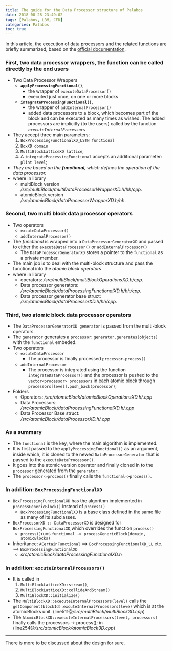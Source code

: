 ```yaml
---
title: The guide for the Data Processor structure of Palabos
date: 2018-08-28 23:49:02
tags: [Palabos, LBM, CFD]
categories: Palabos
toc: true
---
```

In this article, the execution of data processors and the related functions are briefly summarized, based on the [official documentation](https://palabos.unige.ch/get-started/palabos-documentation/). 

<!--more-->

### First, two data processor wrappers, the function can be called directly by the end users
   - Two Data Processor Wrappers
     - **`applyProcessingFunctional()`**, 
       - the wrapper of `executeDataProcessor()`
       - executed just once, on one or more blocks
     - **`integrateProcessingFunctional()`**,
       - the wrapper of `addInternalProcessor()`
       - added data processors to a block, which becomes part of the block and can be executed as many times as wished. The added processors are implicitly (to the users) called by the function *`executeInternalProcessors`*
   - They accept three main parameters:
     1. `BoxProcessingFunctionalXD_LSTN functional`
     2. `BoxXD domain` 
     3. `MultiBlockLatticeXD lattice`;
     4. A `integrateProcessingFunctional` accepts an additional parameter: `plint level`;
   - *They are based on the **functional**, which defines the operation of the data processor.*
   - where in library
     - multiBlock version */src/multiBlock/multiDataProcessorWrapperXD.h/hh/cpp*.
     - atomicBlock version */src/atomicBlock/dataProcessorWrapperXD.h/hh*.   

### Second, two multi block data processor operators
   - Two operators
     - `excuteDataProcessor()`
     - `addInternalProcessor()`
   - The *functional* is wrapped into a `DataProcessorGeneratorXD` and passed to either the `executeDataProcessor()` or `addInternalProcessor()`
     - The `DataProcessorGeneratorXD` stores a pointer to the `functional` as a private member.
   - The main job is to deal with the multi-block structure and pass the functional into the *atomic block operators*
   - where in library
      - operators: */src/multiBlock/multiBlockOperationsXD.h/cpp*.
      - Data processor generators: */src/atomicBlock/dataProcessingFunctionalXD.h/hh/cpp*.
      - Data processor generator base struct: */src/atomicBlock/dataProcessorXD.h/hh/cpp*.
     
### Third, two atomic block data processor operators
   - The `DataProcessorGeneratorXD generator` is passed from the multi-block operators.
   - The `generator` generates a `processor`: `generator.gererates(objects)` with the `functional` embeded.
   - Two operators
     - `excuteDataProcessor`
       - The processor is finally processed `processor-process()`
     - `addInternalProcessor`
       - The processor is integrated using the function `integrateDataProcessor()` and the processor is pushed to the `vector<processor> processors` in each atomic block through `processors[level].push_back(processor)`;
   - Folders
     -  Operators: */src/atomicBlock/atomicBlockOperationsXD.h/.cpp*
     -  Data Processors: */src/atomicBlock/dataProcessingFunctionalXD.h/.cpp*
     -  Data Processor Base struct: */src/atomicBlock/dataProcessorXD.h/.cpp*

### As a summary
   - The `functional` is the key, where the main algorithm is implemented. 
   - It is first passed to the `applyProcessingFunctional()` as an argument, inside which, it is cloned to the newed `DataProcessorGenerator` that is passed to the `executeDataProcessor()`. 
   - It goes into the atomic version operator and finally cloned in to the `processor` generated from the `generator`.
   - The `processor->process()`  finally calls the `functional->process()`.
   
### In addition: `BoxProcessingFunctionalXD`
   - `BoxProcessingFunctionalXD` has the algorithm implemented in `processGenericBlock()` instead of `process()`
     - `BoxProcessingFunctionalXD` is a base class defined in the same file as many of its subclasses.
   - `BoxProcessorXD :: DataProcessorXD` is designed for `BoxProcessingFunctionalXD`,which overrides the function `process()` 
     - `process()`runs `functional -> processGenericBlock(domain, atomicBlocks)`
   - Inheritance: `ACertainFunctional` ==> `BoxProcessingFunctionalXD_LL` etc.  ==> `BoxProcessingFunctionalXD`
     - *src/atomicBlock/dataProcessingFunctionalXD.h*
   
### In addition: `excuteInternalProcessors()`
   - It is called in 
     1. `MultiBlockLatticeXD::stream()`, 
	  2. `MultiBlockLatticeXD::collideAndStream()` 
	  3. `MultiBlockXD::initialize()`
   - The `MultiBlockXD::executeInternalProcessors(level)` calls the `getComponent(blockId).excuteInternalProcessors(leve)` which is at the atomicBlocks unit. (line511@*/src/multiBlock/multiBlock3D.cpp*)
   - The `AtomicBlockXD::executeInternalProcessors(level, processors)` finally calls the processors -> process(); in (line254@*/src/atomicBlock/atomicBlock3D.cpp*)

----------
There is more to be discussed about the design for sure.





